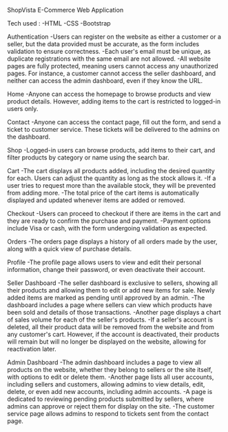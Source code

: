 ShopVista E-Commerce Web Application

Tech used :
-HTML
-CSS
-Bootstrap

Authentication
-Users can register on the website as either a customer or a seller, but the data provided must be accurate, as the form includes validation to ensure correctness.
-Each user's email must be unique, as duplicate registrations with the same email are not allowed.
-All website pages are fully protected, meaning users cannot access any unauthorized pages. For instance, a customer cannot access the seller dashboard, and neither can access the admin dashboard, even if they know the URL.


Home
-Anyone can access the homepage to browse products and view product details. However, adding items to the cart is restricted to logged-in users only.

Contact
-Anyone can access the contact page, fill out the form, and send a ticket to customer service. These tickets will be delivered to the admins on the dashboard.


Shop
-Logged-in users can browse products, add items to their cart, and filter products by category or name using the search bar.

Cart
-The cart displays all products added, including the desired quantity for each. Users can adjust the quantity as long as the stock allows it.
-If a user tries to request more than the available stock, they will be prevented from adding more.
-The total price of the cart items is automatically displayed and updated whenever items are added or removed.


Checkout
-Users can proceed to checkout if there are items in the cart and they are ready to confirm the purchase and payment.
-Payment options include Visa or cash, with the form undergoing validation as expected.


Orders
-The orders page displays a history of all orders made by the user, along with a quick view of purchase details.

Profile
-The profile page allows users to view and edit their personal information, change their password, or even deactivate their account.

Seller Dashboard
-The seller dashboard is exclusive to sellers, showing all their products and allowing them to edit or add new items for sale. Newly added items are marked as pending until approved by an admin.
-The dashboard includes a page where sellers can view which products have been sold and details of those transactions.
-Another page displays a chart of sales volume for each of the seller's products.
-If a seller's account is deleted, all their product data will be removed from the website and from any customer's cart. However, if the account is deactivated, their products will remain but will no longer be displayed on the website, allowing for reactivation later.

Admin Dashboard
-The admin dashboard includes a page to view all products on the website, whether they belong to sellers or the site itself, with options to edit or delete them.
-Another page lists all user accounts, including sellers and customers, allowing admins to view details, edit, delete, or even add new accounts, including admin accounts.
-A page is dedicated to reviewing pending products submitted by sellers, where admins can approve or reject them for display on the site.
-The customer service page allows admins to respond to tickets sent from the contact page.
